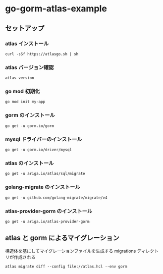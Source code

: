 # go-gorm-atlas-example

## セットアップ

### atlas インストール
```
curl -sSf https://atlasgo.sh | sh
```

### atlas バージョン確認
```
atlas version
```

### go mod 初期化
```
go mod init my-app
```

### gorm のインストール
```
go get -u gorm.io/gorm
```

### mysql ドライバーのインストール
```
go get -u gorm.io/driver/mysql
```

### atlas のインストール
```
go get -u ariga.io/atlas/sql/migrate
```

### golang-migrate のインストール
```
go get -u github.com/golang-migrate/migrate/v4
```

### atlas-provider-gorm のインストール
```
go get -u ariga.io/atlas-provider-gorm
```

## atlas と gorm によるマイグレーション
構造体を基にしてマイグレーションファイルを生成する
migrations ディレクトリが作成される
```
atlas migrate diff --config file://atlas.hcl --env gorm
```

